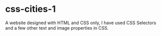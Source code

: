 # css-cities-1
A website designed with HTML and CSS only, I have used CSS Selectors and a few other text and image properties in CSS.
